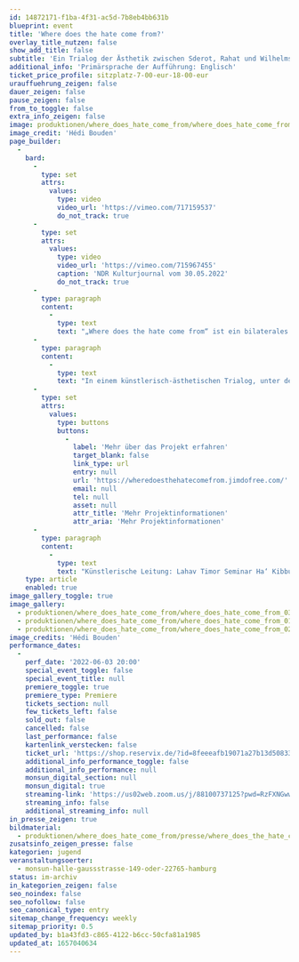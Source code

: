```yaml
---
id: 14872171-f1ba-4f31-ac5d-7b8eb4bb631b
blueprint: event
title: 'Where does the hate come from?'
overlay_title_nutzen: false
show_add_title: false
subtitle: 'Ein Trialog der Ästhetik zwischen Sderot, Rahat und Wilhelmsburg'
additional_info: 'Primärsprache der Aufführung: Englisch'
ticket_price_profile: sitzplatz-7-00-eur-18-00-eur
urauffuehrung_zeigen: false
dauer_zeigen: false
pause_zeigen: false
from_to_toggle: false
extra_info_zeigen: false
image: produktionen/where_does_hate_come_from/where_does_hate_come_from_02.jpg
image_credit: 'Hédi Bouden'
page_builder:
  -
    bard:
      -
        type: set
        attrs:
          values:
            type: video
            video_url: 'https://vimeo.com/717159537'
            do_not_track: true
      -
        type: set
        attrs:
          values:
            type: video
            video_url: 'https://vimeo.com/715967455'
            caption: 'NDR Kulturjournal vom 30.05.2022'
            do_not_track: true
      -
        type: paragraph
        content:
          -
            type: text
            text: "„Where does the hate come from“ ist ein bilaterales Kunst- und Theatergroßprojekt, an dem sich Jugendliche aus Wilhelmsburg mit gleichaltrigen jüdischen und arabischen Israelis aus Sderot und Rahat beteiligen. Im Fokus stehen hierbei die Narrative von 16 Wilhelmsburger Jugendlichen, die überwiegend einen Migrationshintergrund aufweisen, gegenüber 16 jüdischen-israelischen Jugendlichen aus Sderot, die überwiegend Nachfahren von Shoa-Überlebenden sind, sowie 16 arabisch-israelischen Jugendlichen aus Rahat, die überwiegend einen beduinischen Hintergrund aufweisen.\_"
      -
        type: paragraph
        content:
          -
            type: text
            text: "In einem künstlerisch-ästhetischen Trialog, unter der Anleitung von professionellen Künstler:innen vom Jaffa Theatre in Old Jaffa in Kooperation mit der Sha´HaNegev Highschool und dem Almahabesh Theatre in Rahat mit ihrem Jugendensemble, beschäftigen sich die Jugendlichen mit den jeweiligen Narrativen zu gegenwärtigen Verhältnissen und historischen Kontexten. Die Welt aus der Sicht des anderen ist hierbei sehr wichtig. Es ist das Eröffnen von neuen Narrativen und Zugängen, um verschiedene gesellschaftliche und historischen Kontexte entschlüsseln und verstehen zu können. Fundiert wird die Auseinandersetzung mit den historischen Kontexten und der dem Aspekt der Erinnerungskultur durch die Kooperation mit Yad Vashem in Jerusalem sowie verschiedenen Gedenkstätten in Deutschland.\_\_"
      -
        type: set
        attrs:
          values:
            type: buttons
            buttons:
              -
                label: 'Mehr über das Projekt erfahren'
                target_blank: false
                link_type: url
                entry: null
                url: 'https://wheredoesthehatecomefrom.jimdofree.com/'
                email: null
                tel: null
                asset: null
                attr_title: 'Mehr Projektinformationen'
                attr_aria: 'Mehr Projektinformationen'
      -
        type: paragraph
        content:
          -
            type: text
            text: "Künstlerische Leitung: Lahav Timor Seminar Ha‘ Kibbuzim, Gal Peleg Pfennig Shar‘ Ha Negev High School in Kooperation mit dem Arab-Hebrew Theatre in Old Jaffa,\_\_Dr. Salah Abuhani Intendant des Almehabash Theatre in Rahat und Schauspieler Sahel Aldebsan Almehabash Theatre & Al Saraya Theatre."
    type: article
    enabled: true
image_gallery_toggle: true
image_gallery:
  - produktionen/where_does_hate_come_from/where_does_hate_come_from_03_creators_logo.jpg
  - produktionen/where_does_hate_come_from/where_does_hate_come_from_01.jpg
  - produktionen/where_does_hate_come_from/where_does_hate_come_from_02.jpg
image_credits: 'Hédi Bouden'
performance_dates:
  -
    perf_date: '2022-06-03 20:00'
    special_event_toggle: false
    special_event_title: null
    premiere_toggle: true
    premiere_type: Premiere
    tickets_section: null
    few_tickets_left: false
    sold_out: false
    cancelled: false
    last_performance: false
    kartenlink_verstecken: false
    ticket_url: 'https://shop.reservix.de/?id=8feeeafb19071a27b13d5083379d95183e9ab490f2f135faf80b2fecfc1ba00f2aba7ad8945f4a4292549eb86feddc1b&vID=7337&eventGrpID=405557&eventID=1946806'
    additional_info_performance_toggle: false
    additional_info_performance: null
    monsun_digital_section: null
    monsun_digital: true
    streaming-link: 'https://us02web.zoom.us/j/88100737125?pwd=RzFXNGwwUVMvZmpJaTlRVkRzbUhTdz09'
    streaming_info: false
    additional_streaming_info: null
in_presse_zeigen: true
bildmaterial:
  - produktionen/where_does_hate_come_from/presse/where_does_the_hate_come_from_c_monsun.zip
zusatsinfo_zeigen_presse: false
kategorien: jugend
veranstaltungsoerter:
  - monsun-halle-gaussstrasse-149-oder-22765-hamburg
status: im-archiv
in_kategorien_zeigen: false
seo_noindex: false
seo_nofollow: false
seo_canonical_type: entry
sitemap_change_frequency: weekly
sitemap_priority: 0.5
updated_by: b1a43fd3-c865-4122-b6cc-50cfa81a1985
updated_at: 1657040634
---
```

